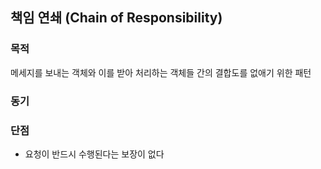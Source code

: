 ## 책임 연쇄 (Chain of Responsibility)

### 목적
메세지를 보내는 객체와 이를 받아 처리하는 객체들 간의 결합도를 없애기 위한 패턴

### 동기

### 단점
- 요청이 반드시 수행된다는 보장이 없다
